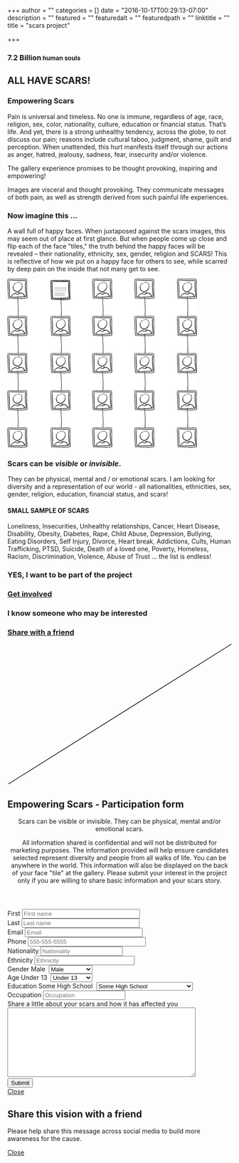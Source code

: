 +++
author = ""
categories = []
date = "2016-10-17T00:29:13-07:00"
description = ""
featured = ""
featuredalt = ""
featuredpath = ""
linktitle = ""
title = "scars project"

+++

<article>
    <section class="section">
        <div class="background-media" data-0-top-bottom="background-position: 50% 50px" data-start="background-position: 50% -31px" style="background-image: url(/img/twiztedmyrtle/scars-1.jpg); background-repeat:no-repeat; background-size:cover; background-attachment:cover; background-position: 50% 0%;">
        </div>
        <div class="background-overlay" style="background-color: rgba(86,180,151,0.2);"></div>
        <div class="container">
            <div class="row">
                <div class="col-md-8">
                    <h1 class=" hyper element-top-150 text-light os-animation big" data-os-animation="fadeIn" data-os-animation-delay="0s">
            7.2 Billion<small class="hairline"> human souls</small></h1>
                    <h2 class="text-light element-bottom-150">ALL HAVE SCARS!</h2> </div>
                <div class="col-md-4 text-center"> </div>
            </div>
        </div>
    </section>
    <section class="section">
        <div class="divider-wrapper">
            <div class="visible-xs element-height-60"></div>
            <div class="visible-sm element-height-60"></div>
            <div class="visible-md element-height-60"></div>
            <div class="visible-lg element-height-60"></div>
        </div>
        <div class="container">
            <div class="row">
                <div class="col-md-8 col-md-offset-2">
                    <div class="col-text-1 element-top-20 element-bottom-20 os-animation" data-os-animation="fadeInUp" data-os-animation-delay="0.1s">
                        <h1 class="super text-italic">Empowering Scars</h1> </div>
                    <div class="col-text-1 element-top-20 element-bottom-20 os-animation" data-os-animation="fadeInUp" data-os-animation-delay="0.1s">
                        <p class="lead"> Pain is universal and timeless. No one is immune, regardless of age, race, religion, sex, color, nationality, culture, education or financial status. That’s life. And yet, there is a strong unhealthy tendency, across the
                            globe, to not discuss our pain; reasons include cultural taboo, judgment, shame, guilt and perception. When unattended, this hurt manifests itself through our actions as anger, hatred, jealousy, sadness, fear, insecurity
                            and/or violence. </p>
                        <p class="lead"> The gallery experience promises to be thought provoking, inspiring and empowering! </p>
                    </div>
                </div>
            </div>
        </div>
        <div class="divider-wrapper">
            <div class="visible-xs element-height-60"></div>
            <div class="visible-sm element-height-60"></div>
            <div class="visible-md element-height-60"></div>
            <div class="visible-lg element-height-60"></div>
        </div>
    </section>
    <section class="section">
        <div class="background-media" style="background-image: url('/img/twiztedmyrtle/scars.jpg'); background-repeat:no-repeat; background-size:cover;"></div>
        <div class="background-overlay" style="background-color: rgba(0,0,0,1);"></div>
        <div class="circle-container">
            <div class="row">
                <div class="col-md-6"></div>
                <div class="col-md-6">
                    <p class="lead text-light center element-bottom-200 element-top-200 element-right-70 os-animation" data-os-animation="fadeIn" data-os-animation-delay="0.2s"> Images are visceral and thought provoking. They communicate messages of both pain, as well as strength derived from such painful life experiences.</p>
                </div>
            </div>
        </div>
    </section>
    <section class="section">
        <div class="container">
            <div class="row element-bottom-70">
                <div class="col-md-6">
                    <h1 class=" element-top-70">Now imagine this ...</h1>
                    <p class="lead "> A wall full of happy faces. When juxtaposed against the scars images, this may seem out of place at first glance. But when people come up close and flip each of the face "tiles," the truth behind the happy faces will be revealed
                        – their nationality, ethnicity, sex, gender, religion and SCARS! This is reflective of how we put on a happy face for others to see, while scarred by deep pain on the inside that not many get to see. </p>
                </div>
                <div class="col-md-6 element-top-70"> <span class="figure-image pull-right">
                <img alt="" src="/img/twiztedmyrtle/gallery-doodle.jpg">
            </span> </div>
            </div>
        </div>
    </section>
    <section class="section">
        <div class="container-fullwidth">
            <div class="row">
              <div class="background-overlay" style="background-color: rgba(0,0,0,0.1); z-index: -1"></div>
                <div class="col-md-6 element-top-120 element-bottom-120">
                    <div class="element-left-60 element-right-60">
                        <h3>Scars can be <strong><em>visible</em></strong> or <strong><em>invisible</em></strong>.</h3>
                        <p> They can be physical, mental and / or emotional scars. I am looking for diversity and a representation of our world - all nationalities, ethnicities, sex, gender, religion, education, financial status, and scars! </p>
                        <h4>SMALL SAMPLE OF SCARS </h4>
                        <p> Loneliness, Insecurities, Unhealthy relationships, Cancer, Heart Disease, Disability, Obesity, Diabetes, Rape, Child Abuse, Depression, Bullying, Eating Disorders, Self Injury, Divorce, Heart break, Addictions, Cults, Human Trafficking, PTSD, Suicide, Death of a loved one, Poverty, Homeless, Racism, Discrimination, Violence, Abuse of Trust … the list is endless! </p>
                    </div>
                </div>
                <div class="col-md-6">
                    <div class="row">
                        <div class="col-md-12 cto">
                           <div class="element-left-60">
                            <div class="background-overlay" style="background-color: rgba(86,180,151,1); z-index: -1"></div>
                            <h3 class=" element-top-120 os-animation big text-light" data-os-animation="fadeIn" data-os-animation-delay="0s">
                              YES, I want to be part of the project
                            </h3>
                            <h3 class="text-light element-bottom-120"><a href="#0" id="survey-modal" data-type="tw-modal-trigger" class="btn btn-primary btn-lg btn-icon-right">Get involved</a></h3> <!-- <i class="large-icon fa fa-dot-circle-o"></i> -->
                          </div>
                        </div>
                    </div>
                    <div class="row">
                        <div class="col-md-12 cto">
                          <div class="element-left-60">
                            <div class="background-overlay" style="background-color: rgba(200,188,182,1); z-index: -1"></div>
                            <h3 class="text-light element-top-120 os-animation big" data-os-animation="fadeIn" data-os-animation-delay="0s">
                              I know someone who may be interested
                            </h3>
                            <h3 class="text-light element-bottom-120"><a href="#0" id="share-modal" data-type="tw-modal-trigger" class="btn btn-primary btn-lg btn-icon-right">Share with a friend</a></h3> <!-- <i class="large-icon fa fa-send-o"></i> -->
                          </div>
                        </div>
                    </div>
                </div>
            </div>
        </div>
    </section>
    <div class="tw-modal" data-modal="survey-modal">
        <div class="tw-svg-bg" data-step1="M-59.9,540.5l-0.9-1.4c-0.1-0.1,0-0.3,0.1-0.3L864.8-41c0.1-0.1,0.3,0,0.3,0.1l0.9,1.4c0.1,0.1,0,0.3-0.1,0.3L-59.5,540.6 C-59.6,540.7-59.8,540.7-59.9,540.5z" data-step2="M33.8,690l-188.2-300.3c-0.1-0.1,0-0.3,0.1-0.3l925.4-579.8c0.1-0.1,0.3,0,0.3,0.1L959.6,110c0.1,0.1,0,0.3-0.1,0.3 L34.1,690.1C34,690.2,33.9,690.1,33.8,690z"
        data-step3="M-465.1,287.5l-0.9-1.4c-0.1-0.1,0-0.3,0.1-0.3L459.5-294c0.1-0.1,0.3,0,0.3,0.1l0.9,1.4c0.1,0.1,0,0.3-0.1,0.3 l-925.4,579.8C-464.9,287.7-465,287.7-465.1,287.5z" data-step4="M-329.3,504.3l-272.5-435c-0.1-0.1,0-0.3,0.1-0.3l925.4-579.8c0.1-0.1,0.3,0,0.3,0.1l272.5,435c0.1,0.1,0,0.3-0.1,0.3 l-925.4,579.8C-329,504.5-329.2,504.5-329.3,504.3z"
        data-step5="M341.1,797.5l-0.9-1.4c-0.1-0.1,0-0.3,0.1-0.3L1265.8,216c0.1-0.1,0.3,0,0.3,0.1l0.9,1.4c0.1,0.1,0,0.3-0.1,0.3L341.5,797.6 C341.4,797.7,341.2,797.7,341.1,797.5z" data-step6="M476.4,1013.4L205,580.3c-0.1-0.1,0-0.3,0.1-0.3L1130.5,0.2c0.1-0.1,0.3,0,0.3,0.1l271.4,433.1c0.1,0.1,0,0.3-0.1,0.3 l-925.4,579.8C476.6,1013.6,476.5,1013.5,476.4,1013.4z">
            <svg height="100%" width="100%" preserveAspectRatio="none" viewBox="0 0 800 500">
                <title>Survey modal</title>
                <path id="tw-changing-path-1" d="M-59.9,540.5l-0.9-1.4c-0.1-0.1,0-0.3,0.1-0.3L864.8-41c0.1-0.1,0.3,0,0.3,0.1l0.9,1.4c0.1,0.1,0,0.3-0.1,0.3L-59.5,540.6 C-59.6,540.7-59.8,540.7-59.9,540.5z" />
                <path id="tw-changing-path-2" d="M-465.1,287.5l-0.9-1.4c-0.1-0.1,0-0.3,0.1-0.3L459.5-294c0.1-0.1,0.3,0,0.3,0.1l0.9,1.4c0.1,0.1,0,0.3-0.1,0.3 l-925.4,579.8C-464.9,287.7-465,287.7-465.1,287.5z" />
                <path id="tw-changing-path-3" d="M341.1,797.5l-0.9-1.4c-0.1-0.1,0-0.3,0.1-0.3L1265.8,216c0.1-0.1,0.3,0,0.3,0.1l0.9,1.4c0.1,0.1,0,0.3-0.1,0.3L341.5,797.6 C341.4,797.7,341.2,797.7,341.1,797.5z" /> </svg>
        </div>
        <div class="tw-modal-content">
            <div class="row">
                <h1 class="tilt green super element-bottom-30">Empowering Scars - Participation form</h1>
                <div class="col-md-8 col-md-offset-2 col-xs-10 col-xs-offset-1">
                    <form action='https://www.getform.org/f/5e939c7a-37e8-4931-8685-9e2ce26a4d03' method="POST" class="form">
                        <header class="info">
                            <div>
                                <p> Scars can be visible or invisible. They can be physical, mental and/or emotional scars.</p>
                                <p> All information shared is confidential and will not be distributed for marketing purposes. The information provided will help ensure candidates selected represent diversity and people from all walks of life. You
                                    can be anywhere in the world. This information will also be displayed on the back of your face "tile" at the gallery. Please submit your interest in the project only if you are willing to share basic information
                                    and your scars story. </p>
                            </div>
                        </header>
                        <div class="row element-bottom-10">
                            <div class="col-md-6"> <span>
                            <span for="Field1">First</span>
                                <input class="input" placeholder="First name" name="first name" type="text" value="" size="30" tabindex="1" required> </span>
                            </div>
                            <div class="col-md-6"> <span>
                            <span for="Field2">Last</span>
                                <input class="input" placeholder="Last name" name="last name" type="text" value="" size="30" tabindex="2" required=""> </span>
                            </div>
                        </div>
                        <div class="row element-bottom-10">
                            <div class="col-md-6"> <span for="Field3">Email</span> <span>
                            <input class="input" placeholder="Email" name="email" type="email" spellcheck="false" value="" size="30" maxlength="255" tabindex="3" required="">
                        </span> </div>
                            <div class="col-md-6"> <span for="Field4">Phone</span>
                                <input class="input" placeholder="555-555-5555" id="Field4" name="phone" tabindex="4" required="" type="tel" size="30" value=""> </div>
                        </div>
                        <div class="row element-bottom-10">
                            <div class="col-md-6"> <span for="Field5">Nationality</span>
                                <input class="input" placeholder="Nationality" id="Field5" name="nationality" type="text" value="" maxlength="255" tabindex="5" required=""> </div>
                            <div class="col-md-6"> <span for="Field6">Ethnicity</span>
                                <input class="input" placeholder="Ethnicity" id="Field6" name="ethnicity" type="text" value="" maxlength="255" tabindex="6" size="25" required=""> </div>
                        </div>
                        <div class="row element-bottom-10">
                            <div class="col-md-6"> <span for="gender">Gender</span> <span id="gender" class="input-container">
                            <span class="placeholder">Male</span>&nbsp;<span class="fa fa-angle-down"></span> <span class="input selectbox">
                                <select class="fancy-select hidden" name="gender">
                                  <option value="Male">Male</option>
                                  <option value="Female">Female</option>
                                  <option value="Transgender">Transgender</option>
                                </select>
                            </span> </span>
                            </div>
                            <div class="col-md-6"> <span for="age">Age</span> <span id="age" class="input-container">
                            <span class="placeholder">Under 13</span>&nbsp;<span class="fa fa-angle-down"></span> <span class="input selectbox">
                              <select class="fancy-select hidden" name="age">
                                <option value="Under 13">Under 13</option>
                                <option value="13 - 17">13 - 17</option>
                                <option value="18 - 24">18 - 24</option>
                                <option value="25 - 34">25 - 34</option>
                                <option value="35 - 44">35 - 44</option>
                                <option value="45 - 54">45 - 54</option>
                                <option value="55 -64">55 -64</option>
                                <option value="65 or Above">65 or Above</option>
                              </select>
                            </span> </span>
                            </div>
                        </div>
                        <div class="row element-bottom-10">
                            <div class="col-md-12"> <span for="education">Education</span> <span id="education" class="input-container ext">
                            <span class="placeholder">Some High School</span>&nbsp;<span class="fa fa-angle-down"></span> <span class="input selectbox">
                              <select class="fancy-select hidden" name="education">
                                <option value="Some High School">Some High School</option>
                                <option value="High School Graduate">High School Graduate</option>
                                <option value="Trade or Vocational Degree">Trade or Vocational Degree</option>
                                <option value="Some College">Some College</option>
                                <option value="Associate Degree">Associate Degree</option>
                                <option value="Bachelor's Degree">Bachelor's Degree</option>
                                <option value="Graduate of Professional Degree">Graduate of Professional Degree</option>
                              </select>
                            </span> </span>
                            </div>
                        </div>
                        <div class="row element-bottom-10">
                            <div class="col-md-12"> <span for="Field14">
                            Occupation
                        </span> <span>
                            <input class="input" placeholder="Occupation" name="occupation" type="text" value="" maxlength="255" tabindex="25" required="">
                        </span> </div>
                        </div>
                        <div class="row element-bottom-10">
                            <div class="col-md-12"> <span for="Field16">
                            Share a little about your scars and how it has affected you
                        </span>
                                <div>
                                    <textarea name="their story" spellcheck="true" rows="10" cols="50" tabindex="26" required=""></textarea>
                                </div>
                            </div>
                        </div>
                        <div>
                            <input name="saveForm" class="button input" type="submit" value="Submit"> </div>
                    </form>
                </div>
            </div>
        </div>
        <!-- tw-modal-content --><a href="#0" class="modal-close">Close</a> </div>
    <!-- tw-modal -->
    <div class="tw-cover-layer"></div>
    <!-- .tw-cover-layer -->
    <div class="tw-modal" data-modal="share-modal">
        <div class="tw-modal-content white">
            <div class="row">
                <h1 class="tilt green super element-bottom-30">Share this vision with a friend </h1>
                <div class="col-md-8 col-md-offset-2 col-xs-10 col-xs-offset-1">
                    <p>Please help share this message across social media to build more awareness for the cause.</p>
                    <span class='st_facebook_large' displayText='Facebook'></span>
                    <span class='st_twitter_large' displayText='Tweet'></span>
                    <span class='st_linkedin_large' displayText='LinkedIn'></span>
                    <span class='st_email_large' displayText='Email'></span>
                </div>
            </div>
        </div>
        <!-- tw-modal-content --><a href="#0" class="modal-close">Close</a> </div>
    <!-- tw-modal -->
    <div class="tw-cover-layer"></div>
    <!-- .tw-cover-layer -->
</article>